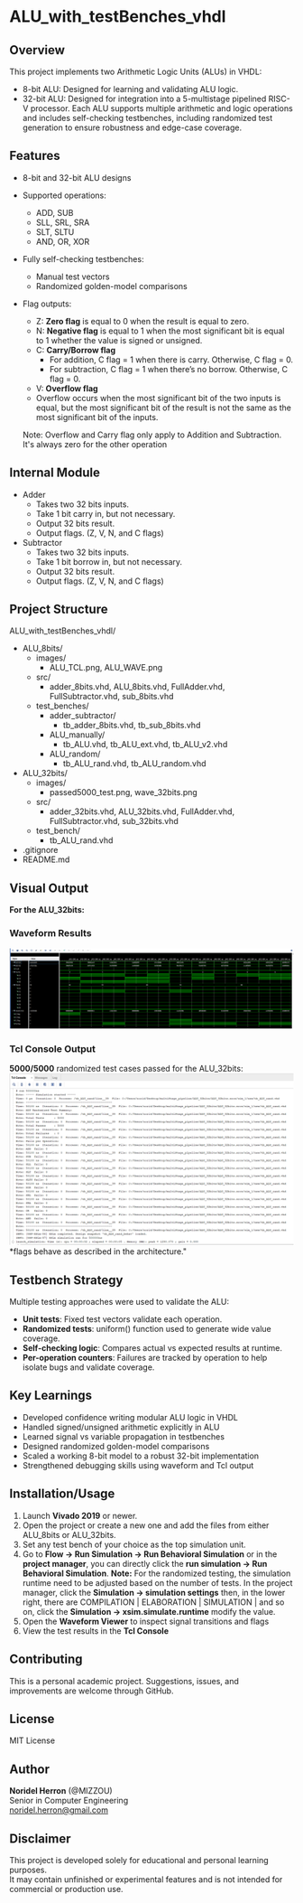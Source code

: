 # ALU_with_testBenches_vhdl

## Overview
This project implements two Arithmetic Logic Units (ALUs) in VHDL:
- 8-bit ALU: Designed for learning and validating ALU logic.
- 32-bit ALU: Designed for integration into a 5-multistage pipelined RISC-V processor.
Each ALU supports multiple arithmetic and logic operations and includes self-checking testbenches, including randomized test generation to ensure robustness and edge-case coverage.

## Features
- 8-bit and 32-bit ALU designs
- Supported operations:
    - ADD, SUB
    - SLL, SRL, SRA
    - SLT, SLTU
    - AND, OR, XOR
- Fully self-checking testbenches:
    - Manual test vectors
    - Randomized golden-model comparisons
- Flag outputs: 
    - Z: **Zero flag** is equal to 0 when the result is equal to zero. 
    - N: **Negative flag** is equal to 1 when the most significant bit is equal to 1 whether the value is signed or unsigned. 
    - C: **Carry/Borrow flag**
        - For addition, C flag = 1 when there is carry. Otherwise, C flag = 0.
        - For subtraction, C flag = 1 when there’s no borrow. Otherwise, C flag = 0.  
    - V: **Overflow flag**
    - Overflow occurs when the most significant bit of the two inputs is equal, but the most significant bit of the result is not the same as the most significant bit of the inputs.

    Note: Overflow and Carry flag only apply to Addition and Subtraction. It's always zero for the other operation
  
## Internal Module
- Adder
    - Takes two 32 bits inputs. 
    - Take 1 bit carry in, but not necessary. 
    - Output 32 bits result.
    - Output flags. (Z, V, N, and C flags)
- Subtractor
    - Takes two 32 bits inputs. 
    - Take 1 bit borrow in, but not necessary. 
    - Output 32 bits result. 
    - Output flags. (Z, V, N, and C flags)
  
## Project Structure
ALU_with_testBenches_vhdl/
- ALU_8bits/
    - images/
        - ALU_TCL.png, ALU_WAVE.png
    - src/
        - adder_8bits.vhd, ALU_8bits.vhd, FullAdder.vhd, FullSubtractor.vhd, sub_8bits.vhd
    - test_benches/
        - adder_subtractor/
            - tb_adder_8bits.vhd, tb_sub_8bits.vhd
        - ALU_manually/
            - tb_ALU.vhd, tb_ALU_ext.vhd, tb_ALU_v2.vhd
        - ALU_random/
            - tb_ALU_rand.vhd, tb_ALU_random.vhd
- ALU_32bits/
    - images/
        - passed5000_test.png, wave_32bits.png
    - src/
        - adder_32bits.vhd, ALU_32bits.vhd, FullAdder.vhd, FullSubtractor.vhd, sub_32bits.vhd
    - test_bench/
        - tb_ALU_rand.vhd
- .gitignore
- README.md

## Visual Output 
**For the ALU_32bits:**
### Waveform Results
![Waveform](ALU_32bits/images/wave_32bits.png)

### Tcl Console Output
**5000/5000**  randomized test cases passed for the ALU_32bits:
![Tcl Output](ALU_32bits/images/passed5000_test.png)
*flags behave as described in the architecture."

## Testbench Strategy
Multiple testing approaches were used to validate the ALU:
- **Unit tests**: Fixed test vectors validate each operation.
- **Randomized tests**: uniform() function used to generate wide value coverage.
- **Self-checking logic**:  Compares actual vs expected results at runtime.
- **Per-operation counters**: Failures are tracked by operation to help isolate bugs and validate coverage.

## Key Learnings
- Developed confidence writing modular ALU logic in VHDL
- Handled signed/unsigned arithmetic explicitly in ALU
- Learned signal vs variable propagation in testbenches
- Designed randomized golden-model comparisons
- Scaled a working 8-bit model to a robust 32-bit implementation
- Strengthened debugging skills using waveform and Tcl output

## Installation/Usage

1. Launch **Vivado 2019** or newer.
2. Open the project or create a new one and add the files from either ALU_8bits or ALU_32bits.
3. Set any test bench of your choice as the top simulation unit.
4. Go to **Flow → Run Simulation → Run Behavioral Simulation** or 
    in the **project manager**, you can directly click the **run simulation -> Run Behavioral Simulation**.
    **Note:** For the randomized testing, the simulation runtime need to be adjusted based on the number of tests.
    In the project manager, click the **Simulation -> simulation settings** then, in the lower right,
    there are COMPILATION | ELABORATION | SIMULATION | and so on, click the **Simulation -> xsim.simulate.runtime** modify the value.
5. Open the **Waveform Viewer** to inspect signal transitions and flags
6. View the test results in the **Tcl Console**

## Contributing
This is a personal academic project. Suggestions, issues, and improvements are welcome through GitHub.

## License
MIT License

## Author
**Noridel Herron** (@MIZZOU)  
Senior in Computer Engineering  
noridel.herron@gmail.com


## Disclaimer
This project is developed solely for educational and personal learning purposes.  
It may contain unfinished or experimental features and is not intended for commercial or production use.
